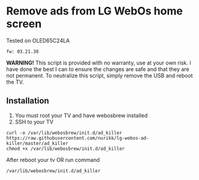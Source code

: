 # Remove ads from LG WebOs home screen
Tested on OLED65C24LA
    
    fw: 03.21.30


**WARNING!** This script is provided with no warranty, use at your own risk. 
I have done the best I can to ensure the changes are safe and that they are not permanent.
To neutralize this script, simply remove the USB and reboot the TV.

## Installation
1. You must root your TV and have webosbrew installed
2. SSH to your TV

```
curl -o /var/lib/webosbrew/init.d/ad_killer https://raw.githubusercontent.com/nurikk/lg-webos-ad-killer/master/ad_killer
chmod +x /var/lib/webosbrew/init.d/ad_killer
```

After reboot your tv OR run command
```
/var/lib/webosbrew/init.d/ad_killer
```
